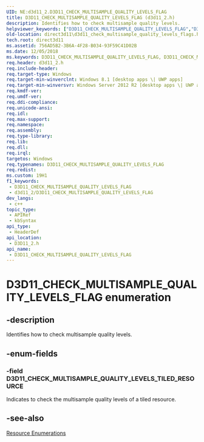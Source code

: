 ```yaml
---
UID: NE:d3d11_2.D3D11_CHECK_MULTISAMPLE_QUALITY_LEVELS_FLAG
title: D3D11_CHECK_MULTISAMPLE_QUALITY_LEVELS_FLAG (d3d11_2.h)
description: Identifies how to check multisample quality levels.
helpviewer_keywords: ["D3D11_CHECK_MULTISAMPLE_QUALITY_LEVELS_FLAG","D3D11_CHECK_MULTISAMPLE_QUALITY_LEVELS_FLAG enumeration [Direct3D 11]","D3D11_CHECK_MULTISAMPLE_QUALITY_LEVELS_TILED_RESOURCE","d3d11_2/D3D11_CHECK_MULTISAMPLE_QUALITY_LEVELS_FLAG","d3d11_2/D3D11_CHECK_MULTISAMPLE_QUALITY_LEVELS_TILED_RESOURCE","direct3d11.d3d11_check_multisample_quality_levels_flags"]
old-location: direct3d11\d3d11_check_multisample_quality_levels_flags.htm
tech.root: direct3d11
ms.assetid: 756AD5B2-3B6A-4F28-B034-93F59C41D02B
ms.date: 12/05/2018
ms.keywords: D3D11_CHECK_MULTISAMPLE_QUALITY_LEVELS_FLAG, D3D11_CHECK_MULTISAMPLE_QUALITY_LEVELS_FLAG enumeration [Direct3D 11], D3D11_CHECK_MULTISAMPLE_QUALITY_LEVELS_TILED_RESOURCE, d3d11_2/D3D11_CHECK_MULTISAMPLE_QUALITY_LEVELS_FLAG, d3d11_2/D3D11_CHECK_MULTISAMPLE_QUALITY_LEVELS_TILED_RESOURCE, direct3d11.d3d11_check_multisample_quality_levels_flags
req.header: d3d11_2.h
req.include-header: 
req.target-type: Windows
req.target-min-winverclnt: Windows 8.1 [desktop apps \| UWP apps]
req.target-min-winversvr: Windows Server 2012 R2 [desktop apps \| UWP apps]
req.kmdf-ver: 
req.umdf-ver: 
req.ddi-compliance: 
req.unicode-ansi: 
req.idl: 
req.max-support: 
req.namespace: 
req.assembly: 
req.type-library: 
req.lib: 
req.dll: 
req.irql: 
targetos: Windows
req.typenames: D3D11_CHECK_MULTISAMPLE_QUALITY_LEVELS_FLAG
req.redist: 
ms.custom: 19H1
f1_keywords:
 - D3D11_CHECK_MULTISAMPLE_QUALITY_LEVELS_FLAG
 - d3d11_2/D3D11_CHECK_MULTISAMPLE_QUALITY_LEVELS_FLAG
dev_langs:
 - c++
topic_type:
 - APIRef
 - kbSyntax
api_type:
 - HeaderDef
api_location:
 - D3D11_2.h
api_name:
 - D3D11_CHECK_MULTISAMPLE_QUALITY_LEVELS_FLAG
---
```


# D3D11_CHECK_MULTISAMPLE_QUALITY_LEVELS_FLAG enumeration


## -description

Identifies how to check multisample quality levels.

## -enum-fields

### -field D3D11_CHECK_MULTISAMPLE_QUALITY_LEVELS_TILED_RESOURCE

Indicates to check the multisample quality levels of a tiled resource.

## -see-also

<a href="/windows/desktop/direct3d11/d3d11-graphics-reference-resource-enums">Resource Enumerations</a>